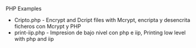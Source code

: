 
PHP Examples

* Cripto.php - Encrypt and Dcript files with Mcrypt, encripta y desencrita ficheros con Mcrypt y PHP
* print-iip.php - Impresion de bajo nivel con php e iip, Printing low level with php and iip